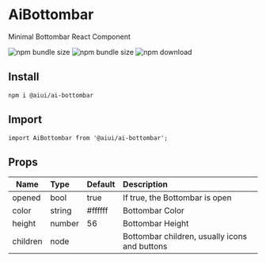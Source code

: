 # AiBottombar
Minimal Bottombar React Component

![npm bundle size](https://img.shields.io/bundlephobia/min/@aiui/ai-bottombar)
![npm bundle size](https://img.shields.io/bundlephobia/minzip/@aiui/ai-bottombar)
![npm download](https://img.shields.io/npm/dm/@aiui/ai-bottombar.svg)

## Install
    npm i @aiui/ai-bottombar

## Import
    import AiBottombar from '@aiui/ai-bottombar';

## Props
|   Name          |  Type  |   Default    | Description |
|-----------------|:-------|:-------------|:------------|
| opened          | bool   | true         | If true, the Bottombar is open |
| color           | string | #ffffff      | Bottombar Color |
| height          | number | 56           | Bottombar Height |
| children        | node   |              | Bottombar children, usually icons and buttons |